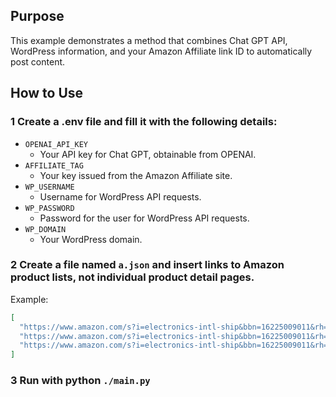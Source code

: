 ## Purpose

This example demonstrates a method that combines Chat GPT API, WordPress information, and your Amazon Affiliate link ID to automatically post content.

## How to Use

### 1 Create a .env file and fill it with the following details:

- `OPENAI_API_KEY`
  - Your API key for Chat GPT, obtainable from OPENAI.
- `AFFILIATE_TAG`
  - Your key issued from the Amazon Affiliate site.
- `WP_USERNAME`
  - Username for WordPress API requests.
- `WP_PASSWORD`
  - Password for the user for WordPress API requests.
- `WP_DOMAIN`
  - Your WordPress domain.

### 2 Create a file named `a.json` and insert links to Amazon product lists, not individual product detail pages.

Example:

```json
[
  "https://www.amazon.com/s?i=electronics-intl-ship&bbn=16225009011&rh=n%3A16225009011%2Cn%3A172541&page=6&qid=1705632068&ref=sr_pg_2",
  "https://www.amazon.com/s?i=electronics-intl-ship&bbn=16225009011&rh=n%3A16225009011%2Cn%3A172541&page=7&qid=1705632068&ref=sr_pg_2",
  "https://www.amazon.com/s?i=electronics-intl-ship&bbn=16225009011&rh=n%3A16225009011%2Cn%3A172541&page=8&qid=1705632068&ref=sr_pg_2"
]
```

### 3 Run with python `./main.py`
